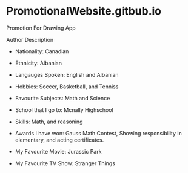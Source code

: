 # PromotionalWebsite.gitbub.io
Promotion For Drawing App

Author Description
- Nationality: Canadian


- Ethnicity: Albanian


- Langauges Spoken: English and Albanian


- Hobbies: Soccer, Basketball, and Tenniss


- Favourite Subjects: Math and Science


- School that I go to: Mcnally Highschool


- Skills: Math, and reasoning


- Awards I have won: Gauss Math Contest, Showing responsibility in elementary, and acting certificates.


- My Favourite Movie: Jurassic Park


- My Favourite TV Show: Stranger Things